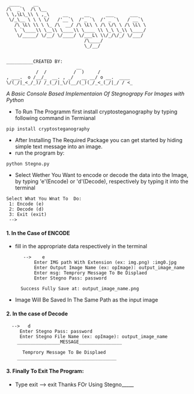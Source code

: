    
    
     ____     __                                        
    /\  _`\  /\ \__                                     
    \ \,\L\_\\ \ ,_\     __      __      ___      ___   
     \/_\__ \ \ \ \/   /'__`\  /'_ `\  /' _ `\   / __`\ 
       /\ \L\ \\ \ \_ /\  __/ /\ \L\ \ /\ \/\ \ /\ \L\ \
       \ `\____\\ \__\\ \____\\ \____ \\ \_\ \_\\ \____/
        \/_____/ \/__/ \/____/ \/___L\ \\/_/\/_/ \/___/ 
                                 /\____/                
                                 \_/__/                 
    

    __________CREATED BY:  
                              __                   
               /  /          /  )     /            
    , ___.  o /__/_  __. , _/   __ __/ o __.  ____ 
    \/(_/|_<_/_)/ /_(_/|_\/(__/(_)(_/_<_(_/|_/ / <_
                                                   
                                                   
*A Basic Console Based Implementaion Of Stegnograpy For Images with Python*

- To Run The Programm first install cryptosteganography by typing following command in Termianal
```shell
pip install cryptosteganography
```
- After Installing The Required Package you can get started by hiding simple text message into an image.
- run the program by:
```shell
python Stegno.py
```
- Select Wether You Want to encode or decode the data into the Image, by typing 'e'(Encode) or 'd'(Decode), respectively by typing it into the terminal
```shell
Select What You Wnat To  Do: 
 1: Encode (e) 
 2: Decode (d) 
 3: Exit (exit) 
 --> 	
```
#### 1. In the Case of ENCODE
- fill in the appropriate data respectively in the terminal

		 --> 	e
		 	 Enter IMG path With Extension (ex: img.png) :img0.jpg	
			 Enter Output Image Name (ex: opImage): output_image_name
		 	 Enter msg: Temprory Message To Be Displaed    
		 	 Enter Stegno Pass: password
		
		Success Fully Save at: output_image_name.png

- Image Will Be Saved In The Same Path as the input image

 #### 2. In the case of Decode
 
	  --> 	d
		 Enter Stegno Pass: password           
		 Enter Stegno File Name (ex: opImage): output_image_name
		________________MESSAGE________________
		  
		  Temprory Message To Be Displaed
		_____________________________________

 #### 3. Finally To Exit The Program:
 - Type exit
		  --> 	exit
		Thanks FOr Using Stegno_____
